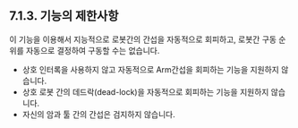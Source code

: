 ﻿## 7.1.3. 기능의 제한사항 

이 기능을 이용해서 지능적으로 로봇간의 간섭을 자동적으로 회피하고, 로봇간 구동 순위를 자동으로 결정하여 구동할 수는 없습니다.

- 상호 인터록을 사용하지 않고 자동적으로 Arm간섭을 회피하는 기능을 지원하지 않습니다.
- 상호 로봇 간의 데드락(dead-lock)을 자동적으로 회피하는 기능을 지원하지 않습니다.
- 자신의 암과 툴 간의 간섭은 검지하지 않습니다.
